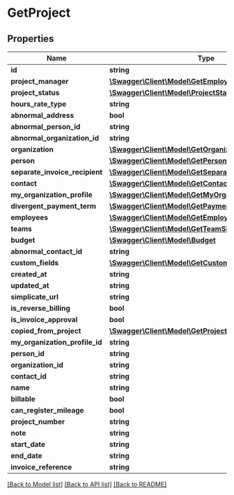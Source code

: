 # GetProject

## Properties

 Name                           | Type                                                                                          | Description | Notes      
--------------------------------|-----------------------------------------------------------------------------------------------|-------------|------------
 **id**                         | **string**                                                                                    |             | [optional] 
 **project_manager**            | [**\Swagger\Client\Model\GetEmployeeSimple**](GetEmployeeSimple.md)                           |             | [optional] 
 **project_status**             | [**\Swagger\Client\Model\ProjectStatus**](ProjectStatus.md)                                   |             | [optional] 
 **hours_rate_type**            | **string**                                                                                    |             | [optional] 
 **abnormal_address**           | **bool**                                                                                      |             | [optional] 
 **abnormal_person_id**         | **string**                                                                                    |             | [optional] 
 **abnormal_organization_id**   | **string**                                                                                    |             | [optional] 
 **organization**               | [**\Swagger\Client\Model\GetOrganizationSimple**](GetOrganizationSimple.md)                   |             | [optional] 
 **person**                     | [**\Swagger\Client\Model\GetPersonSimple**](GetPersonSimple.md)                               |             | [optional] 
 **separate_invoice_recipient** | [**\Swagger\Client\Model\GetSeparateInvoiceRecipient**](GetSeparateInvoiceRecipient.md)       |             | [optional] 
 **contact**                    | [**\Swagger\Client\Model\GetContactSimple**](GetContactSimple.md)                             |             | [optional] 
 **my_organization_profile**    | [**\Swagger\Client\Model\GetMyOrganizationProfileSimple**](GetMyOrganizationProfileSimple.md) |             | [optional] 
 **divergent_payment_term**     | [**\Swagger\Client\Model\GetPaymentTerm**](GetPaymentTerm.md)                                 |             | [optional] 
 **employees**                  | [**\Swagger\Client\Model\GetEmployeeSimple[]**](GetEmployeeSimple.md)                         |             | [optional] 
 **teams**                      | [**\Swagger\Client\Model\GetTeamSimple[]**](GetTeamSimple.md)                                 |             | [optional] 
 **budget**                     | [**\Swagger\Client\Model\Budget**](Budget.md)                                                 |             | [optional] 
 **abnormal_contact_id**        | **string**                                                                                    |             | [optional] 
 **custom_fields**              | [**\Swagger\Client\Model\GetCustomField[]**](GetCustomField.md)                               |             | [optional] 
 **created_at**                 | **string**                                                                                    |             | [optional] 
 **updated_at**                 | **string**                                                                                    |             | [optional] 
 **simplicate_url**             | **string**                                                                                    |             | [optional] 
 **is_reverse_billing**         | **bool**                                                                                      |             | [optional] 
 **is_invoice_approval**        | **bool**                                                                                      |             | [optional] 
 **copied_from_project**        | [**\Swagger\Client\Model\GetProjectSimple**](GetProjectSimple.md)                             |             | [optional] 
 **my_organization_profile_id** | **string**                                                                                    |             | [optional] 
 **person_id**                  | **string**                                                                                    |             | [optional] 
 **organization_id**            | **string**                                                                                    |             | [optional] 
 **contact_id**                 | **string**                                                                                    |             | [optional] 
 **name**                       | **string**                                                                                    |             | [optional] 
 **billable**                   | **bool**                                                                                      |             | [optional] 
 **can_register_mileage**       | **bool**                                                                                      |             | [optional] 
 **project_number**             | **string**                                                                                    |             | [optional] 
 **note**                       | **string**                                                                                    |             | [optional] 
 **start_date**                 | **string**                                                                                    |             | [optional] 
 **end_date**                   | **string**                                                                                    |             | [optional] 
 **invoice_reference**          | **string**                                                                                    |             | [optional] 

[[Back to Model list]](../../README.md#documentation-for-models) [[Back to API list]](../../README.md#documentation-for-api-endpoints) [[Back to README]](../../README.md)


